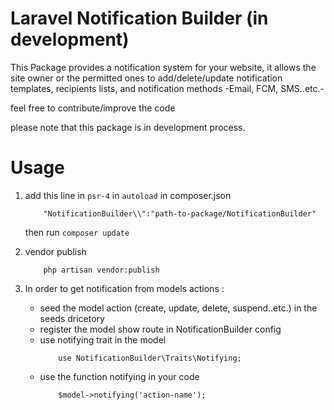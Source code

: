 # Laravel Notification Builder (in development)
This Package provides a notification system for your website, it allows the site owner or the permitted ones to add/delete/update notification templates, recipients lists, and notification methods -Email, FCM, SMS..etc.- 


feel free to contribute/improve the code


please note that this package is in development process.

# Usage
1. add this line  in `psr-4` in `autoload` in composer.json 
    ```
        "NotificationBuilder\\":"path-to-package/NotificationBuilder"
    ```
    then run `composer update`

    
2. vendor publish
    ```
        php artisan vendor:publish 
    ```

3. In order to get notification from models actions : 
    * seed the model action (create, update, delete, suspend..etc.) in the seeds dricetory
    * register the model show route in NotificationBuilder config
    * use notifying trait in the model
        ```
            use NotificationBuilder\Traits\Notifying;
        ```
    * use the function notifying in your code
        ```
            $model->notifying('action-name');
        ```